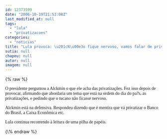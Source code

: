 ```yaml
---
id: 12373599
date: "2006-10-19T21:53:00Z"
last_modified_at: null
tags:
  - "lula"
  - "privatizacoes"
categories:
  - "noticias"
title: "Lula provoca: \u201cN\u00e3o fique nervoso, vamos falar de privatiza\u00e7\u00f5es???"
sutia: null
chapeu: null
autor: null
imagem: null
---
```

{\% raw %}
<p><P><FONT face=Verdana>O presidente perguntou a Alckmin o que ele acha das privatizações. Fez isso depois de provocar, afirmando que abordaria um tema que está na ordem do dia do pa?s, as privatizações, e pedindo que o tucano não ficasse nervoso.</FONT></P></p>
<p><P><FONT face=Verdana>Alckmin está na defensiva. Respondeu dizendo que é mentira que vá privatizar o Banco do Brasil, a Caixa Econômica etc.</FONT></P></p>
<p><P><FONT face=Verdana>Lula continua recorrendo à leitura de uma pilha de papéis.</FONT></P> </p>
{\% endraw %}